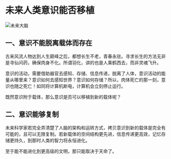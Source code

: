 # 未来人类意识能否移植

![未来大脑]('./images/brain.png')

## 一、意识不能脱离载体而存在

古来风流人物达到人生巅峰之后，都想长生不老，青春永驻。寻求长生的方法无非是寻仙问药，确保肉身不化。所谓羽化，讲的也是人乘鹤西去，而非灵魂飞升。

意识的活动，需要借助器官去感知、存储、信息传递，脱离了人体，意识活动的能量从哪里来？意识如何去感知世界？意识如何存储？所以，肉体死亡的那一刻，意识也随之死亡！如同将计算机断电，计算机会立刻停止运行。

既然意识附于载体，那么意识是否可以移植到新的载体呢？

## 二、意识能够复制

未来科学家若完全弄清楚了人脑的架构和运转方式，拷贝意识到新的载体是完全有可能的，且可以无限复制。若新载体的空间结构更先进，信息传递更高效，记忆存储更持久，到那时人类的智力将永恒进化。

至于能不能进化到更高级的文明，那只能取决于天命了。
